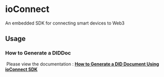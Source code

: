 # ioConnect

An embedded SDK for connecting smart devices to Web3



## Usage

### How to Generate a DIDDoc

​	Please view the documentation : **[How to Generate a DID Document Using ioConnect SDK](./doc/How_to_Generate_a_DID_Document_Using_ioConnectSDK.md)**



